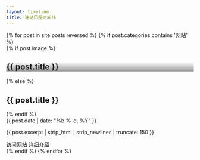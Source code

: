```yaml
---
layout: timeline
title: 建站历程时间线
---
```


<section class="timeline">
  <div class="container">
  {% for post in site.posts reversed %}
    {% if post.categories contains '网站' %}
    <div class="timeline-item">
      <div class="timeline-img"></div>
        {% if post.image %}
        <div class="timeline-content timeline-card">
          <div class="timeline-img-header" style="background: linear-gradient(transparent, rgba(0, 0, 0, 0.4)), url('{{ post.image }}') center center no-repeat; background-size: cover;">
            <h2>{{ post.title }}</h2>
          </div>
        {% else %}
        <div class="timeline-content">
          <h2>{{ post.title }}</h2>
        {% endif %}
          <div class="date">{{ post.date | date: "%b %-d, %Y" }}</div>
          <p>{{ post.excerpt | strip_html | strip_newlines | truncate: 150 }}</p>
          <a class="btn-more" href="javascript:void(0)">访问网站</a>
          <a class="btn-more" href="{{ post.url }}">详细介绍</a>
        </div>
    </div>
    {% endif %}
  {% endfor %}
  </div>
</section>